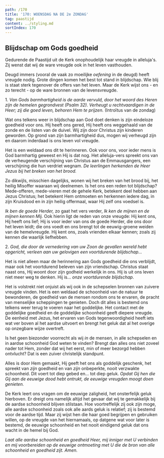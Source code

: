 ```yaml
---
path: /170
title: '170: WOENSDAG NA DE 2e ZONDAG'
tag: paastijd
content: ../styling.md
sortIndex: 170
---
```


## Blijdschap om Gods goedheid

Gedurende de Paastijd uit de Kerk onophoudelijk haar vreugde in alleluja's. Zij wenst dat wij de ware vreugde ook in het leven vasthouden.

Deugd immers (vooral de vaak zo moeilijke _oefening_ in de deugd) heeft vreugde nodig. Grote dingen komen het best tot stand in blijdschap. Wie blij is staat sterk tegenover de offers van het leven. Maar de Kerk wijst ons - en zo terecht - op de ware bronnen van de levensvreugde.

1\. _Van Gods barmhartigheid is de aarde vervuld, door het woord des Heren zijn de hemelen gegrondvest (Psalm 32). Verheugt u rechtvaardigen in de Heer; zij die goed leven, behoren Hem te prijzen._ (Introïtus van de zondag)

Wat ons telkens weer in blijdschap aan God doet denken is zijn eindeloze goedheid voor ons. Hij heeft ons gered, Hij heeft ons weggehaald van de zonde en de listen van de duivel. Wij zijn door Christus zijn kinderen geworden. Op grond van zijn barmhartigheid dus, mogen wij verheugd zijn en daarom inderdaad is ons leven vol vreugde.

Het is een weldaad ons dit te herinneren. Ook voor ons, voor ieder mens is God barmhartig geweest en Hij is dat nog. Het alleluja-vers spreekt ons van de verheugende verschijning van Christus aan de Emmausgangers, een verschijning die hun verdriet wegnam. _De leerlingen herkenden de Heer Jezus bij het breken van het brood._

Zo dikwijls, misschien dagelijks, wonen wij het breken van het brood bij, het heilig Misoffer waaraan wij deelnemen. Is het ons een reden tot blijdschap? Mede-offeren, mede-vieren met de gehele Kerk, betekent deel hebben aan Jezus Christus; het betekent Hem ontmoeten en herkennen iedere dag, in zijn Kruisdood en in zijn heilig offermaal, waar Hij zelf ons voedsel is.

_Ik ben de goede Herder,_ zo gaat het vers verder, _Ik ken de mijnen en de mijnen kennen Mij._ Ook hierin ligt de reden van onze vreugde: Hij kent ons, Hij heeft ons lief; Hij is voor ieder van ons de goede Herder, die ons door het leven leidt; die ons voedt en ons brengt tot de eeuwig-groene weiden van de hemelvreugde. Hij kent ons, zoals vrienden elkaar kennen; zoals zij kennen die waarlijk liefhebben.

2\. _God, die door de vernedering van uw Zoon de gevallen wereld hebt opgericht, verleen aan uw gelovigen een voortdurende blijdschap..._

Het is niet alleen maar de herinnering aan Gods goedheid die ons verblijdt, maar ook het voortdurend beleven van zijn vriendschap. Christus staat naast ons, Hij woont door zijn godheid werkelijk in ons. Hij is uit ons leven niet meer weg te denken. Hij is... _onze voortdurende blijdschap_.

Het is volstrekt niet onjuist als wij ook in de schepselen bronnen van zuivere vreugde vinden. Het is een weldaad de schoonheid van de natuur te bewonderen, de goedheid van de mensen rondom ons te ervaren, de pracht van menselijke scheppingen te genieten. Doch dit alles is bestemd ons telkens weer terug te voeren naar het goddelijke. Het contact met de goddelijke goedheid en de goddelijke schoonheid geeft diepere vreugde. De eenheid met Jezus, het ervaren van Gods tegenwoordigheid heeft iets wat ver boven al het aardse uitvoert en brengt het geluk dat al het overige op onzegbare wijze overtreft.

Is het geen biezonder voorrecht als wij _in_ de mensen, in alle schepselen en in aardse schoonheid God weten te vinden? Brengt dan alles ons niet zoveel nader tot Hem, zonder dat wij het eerst, min of meer bezorgd hebben ontvlucht? Dat is een zuiver christelijk standpunt.

Alles is door Hem gemaakt, Hij geeft het ons als goddelijk geschenk, het spreekt van _zijn_ goedheid en van _zijn_ onbeperkte, nooit verzwakte schoonheid. Dit voert tot diep gebed en... tot diep geluk. _Opdat Gij hen die Gij aan de eeuwige dood hebt ontrukt, de eeuwige vreugden moogt doen genieten._

De Kerk leert ons vragen om de eeuwige zaligheid, het onsterfelijk geluk hierboven. Er dreigt ons namelijk altijd het gevaar dat wij te gemakkelijk bij de aardse schoonheid blijven stilstaan. Hoe voortreffelijk zij ook zijn moge, alle aardse schoonheid zoals ook alle aards geluk is relatief; zij is bestemd voor de aardse tijd. Maar zij wijst hen die haar goed begrijpen en gebruiken willen, op de vreugde van het hiernamaals, op datgene wat voor later is bestemd, de eeuwige schoonheid en het nooit eindigend geluk dat ons wacht in de hemel bij God.

_Laat alle aardse schoonheid en goedheid Heer, mij inniger met U verbinden en mij voorbereiden op de eeuwige ontmoeting met U die de bron van alle schoonheid en goedheid zijt. Amen._
